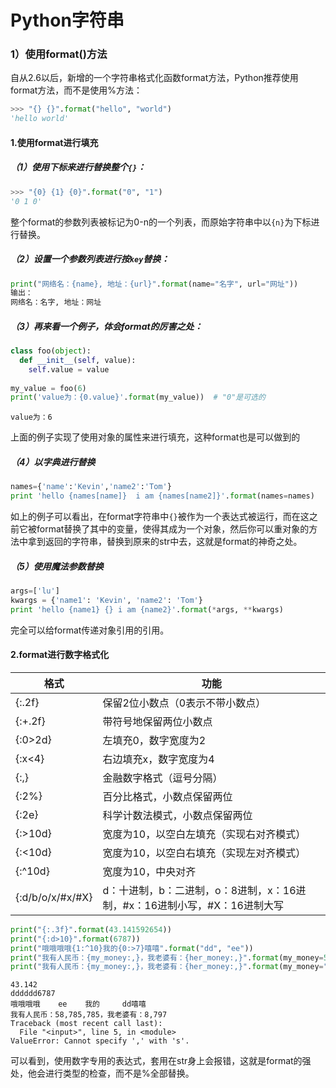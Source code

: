 # Python字符串

### 1）使用format()方法

自从2.6以后，新增的一个字符串格式化函数format方法，Python推荐使用format方法，而不是使用%方法：

```python
>>> "{} {}".format("hello", "world")
'hello world'
```

#### 1.使用format进行填充

##### （1）使用下标来进行替换整个`{}`：

```python
>>> "{0} {1} {0}".format("0", "1")
'0 1 0'
```

整个format的参数列表被标记为0-n的一个列表，而原始字符串中以`{n}`为下标进行替换。

##### （2）设置一个参数列表进行按`key`替换：

```python
print("网络名：{name}, 地址：{url}".format(name="名字", url="网址"))
输出：
网络名：名字, 地址：网址
```

##### （3）再来看一个例子，体会format的厉害之处：

```python
class foo(object):
  def __init__(self, value):
    self.value = value
    
my_value = foo(6)
print('value为：{0.value}'.format(my_value))  # "0"是可选的
```

```shell
value为：6
```

上面的例子实现了使用对象的属性来进行填充，这种format也是可以做到的

##### （4）以字典进行替换

```python
names={'name':'Kevin','name2':'Tom'}
print 'hello {names[name]}  i am {names[name2]}'.format(names=names) 
```

如上的例子可以看出，在format字符串中`{}`被作为一个表达式被运行，而在这之前它被format替换了其中的变量，使得其成为一个对象，然后你可以重对象的方法中拿到返回的字符串，替换到原来的str中去，这就是format的神奇之处。

##### （5）使用魔法参数替换

```python
args=['lu']
kwargs = {'name1': 'Kevin', 'name2': 'Tom'}
print 'hello {name1} {} i am {name2}'.format(*args, **kwargs)
```

完全可以给format传递对象引用的引用。

#### 2.format进行数字格式化

| 格式                | 功能                                                         |
| ------------------- | ------------------------------------------------------------ |
| {:.2f}              | 保留2位小数点（0表示不带小数点）                             |
| {:+.2f}             | 带符号地保留两位小数点                                       |
| {:0>2d}             | 左填充0，数字宽度为2                                         |
| {:x<4}              | 右边填充x，数字宽度为4                                       |
| {:,}                | 金融数字格式（逗号分隔）                                     |
| {:2%}               | 百分比格式，小数点保留两位                                   |
| {:2e}               | 科学计数法模式，小数点保留两位                               |
| {:>10d}             | 宽度为10，以空白左填充（实现右对齐模式）                     |
| {:<10d}             | 宽度为10，以空白右填充（实现左对齐模式）                     |
| {:^10d}             | 宽度为10，中央对齐                                           |
| {:<n>d/b/o/x/#x/#X} | d：十进制，b：二进制，o：8进制，x：16进制，#x：16进制小写，#X：16进制大写 |

```python
print("{:.3f}".format(43.141592654))
print("{:d>10}".format(6787))
print("哦哦哦哦{1:^10}我的{0:>7}嘻嘻".format("dd", "ee"))
print("我有人民币：{my_money:,}，我老婆有：{her_money:,}".format(my_money=58785785, her_money=8797))
print("我有人民币：{my_money:,}，我老婆有：{her_money:,}".format(my_money="58785785", her_money="8797"))
```

```shell
43.142
dddddd6787
哦哦哦哦    ee    我的     dd嘻嘻
我有人民币：58,785,785，我老婆有：8,797
Traceback (most recent call last):
  File "<input>", line 5, in <module>
ValueError: Cannot specify ',' with 's'.
```

可以看到，使用数字专用的表达式，套用在str身上会报错，这就是format的强处，他会进行类型的检查，而不是%全部替换。

























